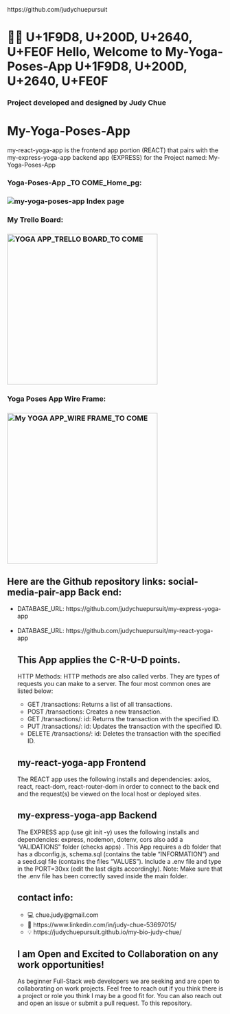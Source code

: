 <html>https://github.com/judychuepursuit  </head>

<!DOCTYPE html>
<html>
  <head>
   <h1>👋🏻 U+1F9D8, U+200D, U+2640, U+FE0F Hello,  Welcome to My-Yoga-Poses-App U+1F9D8, U+200D, U+2640, U+FE0F </h1>
<h3>Project developed and designed  by Judy Chue</h3>
  </head>
  <body>
    <h1>My-Yoga-Poses-App</h1>
    <p>
my-react-yoga-app is the frontend app portion (REACT) that pairs with the my-express-yoga-app backend app (EXPRESS) for the Project named:
My-Yoga-Poses-App

<h3>Yoga-Poses-App _TO COME_Home_pg:<h3> 
<img alt="my-yoga-poses-app Index page" 
Change this to the yp app index image//
src=""></img>
<br> 
<h3>My Trello Board:<h3> 
<img alt="YOGA APP_TRELLO BOARD_TO COME" src="" width="350"></img>

<h3>Yoga Poses App Wire Frame:<h3> 
<img alt="My YOGA APP_WIRE FRAME_TO COME" src="" width="350"></img>

<h2> Here are the Github repository links: social-media-pair-app Back end:</h2>
      <ul>
        <li>DATABASE_URL: https://github.com/judychuepursuit/my-express-yoga-app</li>
<br>
        <li>DATABASE_URL: https://github.com/judychuepursuit/my-react-yoga-app</li>

<h2> This App applies the C-R-U-D points.</h2>
<p>HTTP Methods: HTTP methods are also called verbs. They are types of requests you can make to a server. The four most common ones are listed below:</p>
<ul>
      <li>GET /transactions: Returns a list of all transactions.</li>
      <li>POST /transactions: Creates a new transaction.</li>
      <li>GET /transactions/: id: Returns the transaction with the specified ID.</li>
      <li>PUT /transactions/: id: Updates the transaction with the specified ID.</li>
      <li>DELETE /transactions/: id: Deletes the transaction with the specified ID.</li>
</ul>
<h2>my-react-yoga-app Frontend</h2>
<p>
  The REACT app uses the following installs and dependencies: axios, react, react-dom, react-router-dom in order to connect to the back end and the request(s) be viewed on the local host or deployed sites.
<br>
  <h2>my-express-yoga-app Backend</h2>
 The EXPRESS app (use git init -y) uses the following installs and dependencies: express, nodemon, dotenv, cors also add a ‘VALIDATIONS” folder (checks apps) . 
This App requires a db folder that has a dbconfig.js, schema.sql (contains the table “INFORMATION”) and a  seed.sql file (contains the files “VALUES”).
Include a .env file and type in the PORT=30xx (edit the last digits accordingly). 
Note: Make sure that the .env file has been correctly saved inside the main folder.  
  <h2>contact info:</h2>
<ul>
    <li>💻  chue.judy@gmail.com</li>
    <li>💟  https://www.linkedin.com/in/judy-chue-53697015/</li>
    <li>💡  https://judychuepursuit.github.io/my-bio-judy-chue/</li>
</ul>
</p>
<h2>I am Open and Excited to Collaboration on any work opportunities!</h2>
<p>
As beginner Full-Stack web developers we are seeking and are open to collaborating on work projects. Feel free to reach out if you think there is a project or role you think I may be a good fit for. You can also reach out and open an issue or submit a pull request. To this repository.</p>
